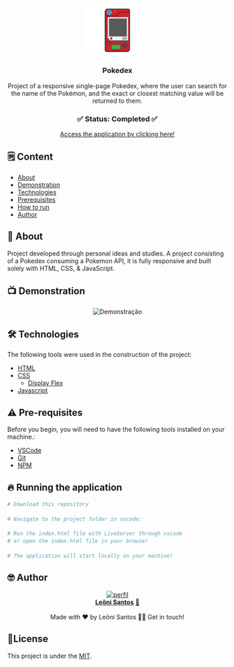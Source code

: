 <p align="center"><img src="pokedex.png" width="150px"></p>

<div align="center">
	<h3 align="center">Pokedex</h3>
	<p align="center">Project of a responsive single-page Pokedex, where the user can search for the name of the Pokémon, and the exact or closest matching value will be returned to them.</p>
</div>
<h3  align="center">
		✅ Status: Completed ✅
</h3>
<div align="center">
<a href="#">Access the application by clicking here!</a>
</div>

## 🗒️ Content

- [About](#-About)
- [Demonstration](#-Demonstration)
- [Technologies](#-Technologies)
- [Prerequisites](#-Pre-requisites)
- [How to run](#-Running-the-application)
- [Author](#-Author)

## 📖 About
Project developed through personal ideas and studies. A project consisting of a Pokedex consuming a Pokemon API, it is fully responsive and built solely with HTML, CSS, & JavaScript.

## 📺 Demonstration

<p align="center">
  <img alt="Demonstração" src="exemplar2.gif" width="900">
</p>

## 🛠 Technologies

The following tools were used in the construction of the project:

- [HTML](https://developer.mozilla.org/pt-BR/docs/Web/HTML)
- [CSS](https://developer.mozilla.org/pt-BR/docs/Web/CSS)
  - [Display Flex](https://developer.mozilla.org/en-US/docs/Learn/CSS/CSS_layout/Flexbox)
- [Javascript](https://developer.mozilla.org/pt-BR/docs/Web/JavaScript)

## ⚠️ Pre-requisites

Before you begin, you will need to have the following tools installed on your machine.:

- [VSCode](https://code.visualstudio.com/)
- [Git](https://git-scm.com)
- [NPM](https://www.npmjs.com)


## 🔥 Running the application

```bash
# Download this repository

# Navigate to the project folder in vscode:

# Run the index.html file with LiveServer through vscode
# or open the index.html file in your browser

# The application will start locally on your machine!
```

<!-- AUTOR -->

## 🤓 Author

<div align="center" >
<a href="https://www.linkedin.com/in/leonisantos/">
 <img src="https://avatars.githubusercontent.com/u/110071892?v=4" width="200px;" alt="perfil"/>
 <br />
 <b>Leôni Santos</b></a> <a href="https://www.linkedin.com/in/leonisantos/" title="Linkedin">🚀
</a>
 <br />
 <br />
Made with ❤️ by Leôni Santos 👋🏽 Get in touch!

</div>

## 📕License

This project is under the [MIT](./LICENSE).
